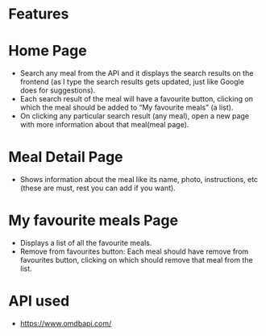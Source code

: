 # Features 
# Home Page
- Search any meal from the API and it displays the search results on the frontend (as I type the search results gets updated, just like Google does for suggestions).
- Each search result of the meal will have a favourite button, clicking on which the meal should be added to “My favourite meals” (a list).
- On clicking any particular search result (any meal), open a new page with more information about that meal(meal page).

# Meal Detail Page
- Shows information about the meal like its name, photo, instructions, etc (these are must, rest you can add if you want).

# My favourite meals Page
- Displays a list of all the favourite meals.
- Remove from favourites button: Each meal should have remove from favourites button, clicking on which should remove that meal from the list.
# API used 
- https://www.omdbapi.com/

